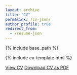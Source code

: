 ```yaml
---
layout: archive
title: "CV"
permalink: /cv-json/
author_profile: true
redirect_from:
  - /resume-json
---
```


{% include base_path %}

{% include cv-template.html %}


<div class="cv-download-links">
  <a href="mortazawi.github.io/files/cv.pdf" class="btn btn--inverse">View CV</a>
  <a href="mortazawi.github.io/files/cv.pdf" class="btn btn--primary">Download CV as PDF</a>
</div>
